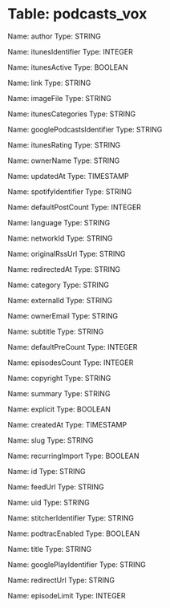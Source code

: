 Table: podcasts_vox
===================

Name: author
Type: STRING

Name: itunesIdentifier
Type: INTEGER

Name: itunesActive
Type: BOOLEAN

Name: link
Type: STRING

Name: imageFile
Type: STRING

Name: itunesCategories
Type: STRING

Name: googlePodcastsIdentifier
Type: STRING

Name: itunesRating
Type: STRING

Name: ownerName
Type: STRING

Name: updatedAt
Type: TIMESTAMP

Name: spotifyIdentifier
Type: STRING

Name: defaultPostCount
Type: INTEGER

Name: language
Type: STRING

Name: networkId
Type: STRING

Name: originalRssUrl
Type: STRING

Name: redirectedAt
Type: STRING

Name: category
Type: STRING

Name: externalId
Type: STRING

Name: ownerEmail
Type: STRING

Name: subtitle
Type: STRING

Name: defaultPreCount
Type: INTEGER

Name: episodesCount
Type: INTEGER

Name: copyright
Type: STRING

Name: summary
Type: STRING

Name: explicit
Type: BOOLEAN

Name: createdAt
Type: TIMESTAMP

Name: slug
Type: STRING

Name: recurringImport
Type: BOOLEAN

Name: id
Type: STRING

Name: feedUrl
Type: STRING

Name: uid
Type: STRING

Name: stitcherIdentifier
Type: STRING

Name: podtracEnabled
Type: BOOLEAN

Name: title
Type: STRING

Name: googlePlayIdentifier
Type: STRING

Name: redirectUrl
Type: STRING

Name: episodeLimit
Type: INTEGER

